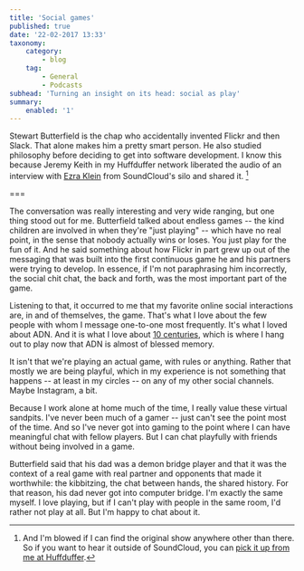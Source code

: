 ```yaml
---
title: 'Social games'
published: true
date: '22-02-2017 13:33'
taxonomy:
    category:
        - blog
    tag:
        - General
        - Podcasts
subhead: 'Turning an insight on its head: social as play'
summary:
    enabled: '1'
---
```


Stewart Butterfield is the chap who accidentally invented Flickr and then Slack. That alone makes him a pretty smart person. He also studied philosophy before deciding to get into software development. I know this because Jeremy Keith in my Huffduffer network liberated the audio of an interview with [Ezra Klein](https://itunes.apple.com/us/podcast/the-ezra-klein-show/id1081584611?mt=2) from SoundCloud's silo and shared it. [^1]

===

[^1]: And I'm blowed if I can find the original show anywhere other than there. So if you want to hear it outside of SoundCloud, you can [pick it up from me at Huffduffer](https://huffduffer.com/JeremyCherfas/392966).

The conversation was really interesting and very wide ranging, but one thing stood out for me. Butterfield talked about endless games -- the kind children are involved in when they're "just playing" -- which have no real point, in the sense that nobody actually wins or loses. You just play for the fun of it. And he said something about how Flickr in part grew up out of the messaging that was built into the first continuous game he and his partners were trying to develop. In essence, if I'm not paraphrasing him incorrectly, the social chit chat, the back and forth, was the most important part of the game.

Listening to that, it occurred to me that my favorite online social interactions are, in and of themselves, the game. That's what I love about the few people with whom I message one-to-one most frequently. It's what I loved about ADN. And it is what I love about [10 centuries](https://10centuries.org), which is where I hang out to play now that ADN is almost of blessed memory.

It isn't that we're playing an actual game, with rules or anything. Rather that mostly we are being playful, which in my experience is not something that happens -- at least in my circles -- on any of my other social channels. Maybe Instagram, a bit.

Because I work alone at home much of the time, I really value these virtual sandpits. I've never been much of a gamer -- just can't see the point most of the time. And so I've never got into gaming to the point where I can have meaningful chat with fellow players. But I can chat playfully with friends without being involved in a game.

Butterfield said that his dad was a demon bridge player and that it was the context of a real game with real partner and opponents that made it worthwhile: the kibbitzing, the chat between hands, the shared history. For that reason, his dad never got into computer bridge. I'm exactly the same myself. I love playing, but if I can't play with people in the same room, I'd rather not play at all. But I'm happy to chat about it.